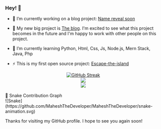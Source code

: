 ### Hey! 👋

- 🔭 I’m currently working on a blog project: [Name reveal soon](https://github.com/MaheshTheDeveloper/MaheshTheDeveloper)

- 📑 My new big project is [The blog](https://github.com/MaheshTheDeveloper/MaheshTheDeveloper). I'm excited to see what this project becomes in the future and I'm happy to work with other people on this project.

- 🌱 I’m currently learning Python, Html, Css, Js, Node.js, Mern Stack, Java, Php    

- ⚡ This is my first open source project:  [Escape-the-island](https://github.com/MaheshTheDeveloper/Escape-the-Island)
 
<div align="center"> 
<a href="https://git.io/streak-stats"><img src="https://github-readme-streak-stats-theta.vercel.app/?user=MaheshTheDeveloper&theme=github-dark-blue&hide_border=true" alt="GitHub Streak"></a>
</div>
<div align="center"?
<a>
  <img src="https://github-readme-stats-beryl-omega.vercel.app/api?username=MaheshTheDeveloper&show_icons=true&hide_border=true&count_private=true&theme=github_dark&include_all_commits=true"/></a>
  </div>
 <div align="center">
     <img src="https://komarev.com/ghpvc/?username=MaheshTheDeveloper"/></a>
    </div>
<br>  

<summary>🐍 Snake Contribution Graph</summary>
![Snake](https://github.com/MaheshTheDeveloper/MaheshTheDeveloper/snake-animation.svg)

Thanks for visiting my GitHub profile. I hope to see you again soon!
